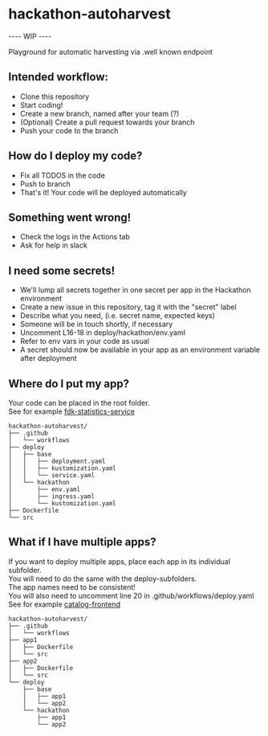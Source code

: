 # hackathon-autoharvest

---- WIP ----

Playground for automatic harvesting via .well known endpoint

## Intended workflow:
- Clone this repository
- Start coding!
- Create a new branch, named after your team (?)
- (Optional) Create a pull request towards your branch
- Push your code to the branch

## How do I deploy my code?
- Fix all TODOS in the code
- Push to branch
- That's it! Your code will be deployed automatically

## Something went wrong!
- Check the logs in the Actions tab
- Ask for help in slack

## I need some secrets!
- We'll lump all secrets together in one secret per app in the Hackathon environment
- Create a new issue in this repository, tag it with the "secret" label
- Describe what you need, (i.e. secret name, expected keys)
- Someone will be in touch shortly, if necessary
- Uncomment L16-18 in deploy/hackathon/env.yaml
- Refer to env vars in your code as usual
- A secret should now be available in your app as an environment variable after deployment

## Where do I put my app?
Your code can be placed in the root folder.  
See for example [fdk-statistics-service](https://github.com/Informasjonsforvaltning/fdk-statistics-service)
```
hackathon-autoharvest/
├── .github
│   └── workflows
├── deploy
│   ├── base
│   │   ├── deployment.yaml
│   │   ├── kustomization.yaml
│   │   └── service.yaml
│   └── hackathon
│       ├── env.yaml
│       ├── ingress.yaml
│       └── kustomization.yaml
├── Dockerfile
└── src
```


## What if I have multiple apps?
If you want to deploy multiple apps, place each app in its individual subfolder.  
You will need to do the same with the deploy-subfolders.  
The app names need to be consistent!  
You will also need to uncomment line 20 in .github/workflows/deploy.yaml  
See for example [catalog-frontend](https://github.com/Informasjonsforvaltning/catalog-frontend)
```
hackathon-autoharvest/
├── .github
│   └── workflows
├── app1
│   ├── Dockerfile
│   └── src
├── app2
│   ├── Dockerfile
│   └── src
└── deploy
    ├── base
    │   ├── app1
    │   └── app2
    └── hackathon
        ├── app1
        └── app2
```